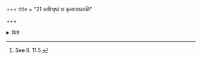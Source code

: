 +++
title = "21 आविःपृष्ठं वा कृत्वासादयति"

+++

<details><summary>थिते</summary>

21. Or he places[^1] it after having made its back (the upper side) visible.   


[^1]: See II. 11.5.  

[^2]: Cf. TB 1.6.3.5.
</details>
